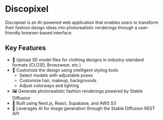# Discopixel

Discopixel is an AI-powered web application that enables users to transform their fashion design ideas into photorealistic renderings through a user-friendly browser-based interface.

## Key Features

- 👗 Upload 3D model files for clothing designs in industry-standard formats (CLO3D, Browzwear, etc.)
- 🎨 Customize the design using intelligent styling tools
  - Select models with adjustable poses
  - Customize hair, makeup, backgrounds
  - Adjust colorways and lighting
- 🖼️ Generate photorealistic fashion renderings powered by Stable Diffusion
- 🔧 Built using Next.js, React, Supabase, and AWS S3
- 🤖 Leverages AI for image generation through the Stable Diffusion REST API
